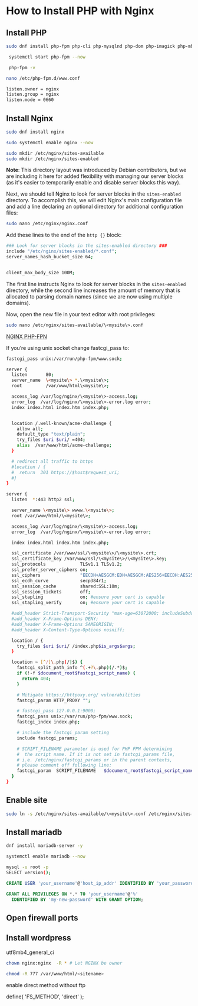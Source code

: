 # How to Install PHP with Nginx

## Install PHP

```bash 
sudo dnf install php-fpm php-cli php-mysqlnd php-dom php-imagick php-mbstring php-zip php-gd php-intl -y
```

```bash
 systemctl start php-fpm --now
```

```bash
 php-fpm -v
```

```bash
nano /etc/php-fpm.d/www.conf
```

```bash
listen.owner = nginx
listen.group = nginx
listen.mode = 0660

```

## Install Nginx

```bash
sudo dnf install nginx
```

```bash
sudo systemctl enable nginx --now
```

```bash
sudo mkdir /etc/nginx/sites-available
sudo mkdir /etc/nginx/sites-enabled
```

>>>
**Note**: This directory layout was introduced by Debian contributors, but we are including it here for added flexibility with managing our server blocks (as it's easier to temporarily enable and disable server blocks this way).
>>>

Next, we should tell Nginx to look for server blocks in the `sites-enabled` directory. To accomplish this, we will edit Nginx's main configuration file and add a line declaring an optional directory for additional configuration files:

``` bash
sudo nano /etc/nginx/nginx.conf
```

Add these lines to the end of the `http {}` block:

``` bash
### Look for server blocks in the sites-enabled directory ###
include "/etc/nginx/sites-enabled/*.conf";
server_names_hash_bucket_size 64;


client_max_body_size 100M;
```

The first line instructs Nginx to look for server blocks in the `sites-enabled` directory, while the second line increases the amount of memory that is allocated to parsing domain names (since we are now using multiple domains).


Now, open the new file in your text editor with root privileges:

``` bash
sudo nano /etc/nginx/sites-available/\<mysite\>.conf
```

[NGINX PHP-FPN](https://www.nginx.com/resources/wiki/start/topics/examples/phpfcgi/)

If you’re using unix socket change fastcgi_pass to:

```bash
fastcgi_pass unix:/var/run/php-fpm/www.sock;
```

``` bash
server {
  listen       80;
  server_name  \<mysite\> *.\<mysite\>;
  root         /var/www/html\<mysite\>;

  access_log /var/log/nginx/\<mysite\>-access.log;
  error_log  /var/log/nginx/\<mysite\>-error.log error;
  index index.html index.htm index.php;


  location /.well-known/acme-challenge {
    allow all;
    default_type "text/plain";
    try_files $uri $uri/ =404;
    alias  /var/www/html/acme-challenge;
  }

  # redirect all traffic to https
  #location / {
  #  return  301 https://$host$request_uri;
  #}
}

server {
  listen  *:443 http2 ssl;

  server_name \<mysite\> wwww.\<mysite\>;
  root /var/www/html/\<mysite\>;

  access_log /var/log/nginx/\<mysite\>-access.log;
  error_log  /var/log/nginx/\<mysite\>-error.log error;

  index index.html index.htm index.php;

  ssl_certificate /var/www/ssl/\<mysite\>/\<mysite\>.crt;
  ssl_certificate_key /var/www/ssl/\<mysite\>/\<mysite\>.key;
  ssl_protocols             TLSv1.1 TLSv1.2;
  ssl_prefer_server_ciphers on;
  ssl_ciphers               "EECDH+AESGCM:EDH+AESGCM:AES256+EECDH:AES256+EDH";
  ssl_ecdh_curve            secp384r1;
  ssl_session_cache         shared:SSL:10m;
  ssl_session_tickets       off;
  ssl_stapling              on; #ensure your cert is capable
  ssl_stapling_verify       on; #ensure your cert is capable

  #add_header Strict-Transport-Security "max-age=63072000; includeSubdomains; preload";
  #add_header X-Frame-Options DENY;
  #add_header X-Frame-Options SAMEORIGIN;
  #add_header X-Content-Type-Options nosniff;

  location / {
    try_files $uri $uri/ /index.php$is_args$args;
  }

  location ~ [^/]\.php(/|$) {
    fastcgi_split_path_info ^(.+?\.php)(/.*)$;
    if (!-f $document_root$fastcgi_script_name) {
      return 404;
    }

    # Mitigate https://httpoxy.org/ vulnerabilities
    fastcgi_param HTTP_PROXY "";

    # fastcgi_pass 127.0.0.1:9000;
    fastcgi_pass unix:/var/run/php-fpm/www.sock;
    fastcgi_index index.php;

    # include the fastcgi_param setting
    include fastcgi_params;

    # SCRIPT_FILENAME parameter is used for PHP FPM determining
    #  the script name. If it is not set in fastcgi_params file,
    # i.e. /etc/nginx/fastcgi_params or in the parent contexts,
    # please comment off following line:
    fastcgi_param  SCRIPT_FILENAME   $document_root$fastcgi_script_name;
  }
}
```

## Enable site

```bash
sudo ln -s /etc/nginx/sites-available/\<mysite\>.conf /etc/nginx/sites-enabled/\<mysite\>.conf
```

## Install mariadb

```bash
dnf install mariadb-server -y
```

```bash
systemctl enable mariadb --now
```

```bash
mysql -u root -p
SELECT version();
```

```sql
CREATE USER 'your_username'@'host_ip_addr' IDENTIFIED BY 'your_password';

GRANT ALL PRIVILEGES ON *.* TO 'your_username'@'%'
  IDENTIFIED BY 'my-new-password' WITH GRANT OPTION;
```


## Open firewall ports



## Install wordpress

utf8mb4_general_ci

```bash
chown nginx:nginx  -R * # Let NGINX be owner

```

```bash
chmod -R 777 /var/www/html/<sitename>
```

enable direct method without ftp

define( 'FS_METHOD', 'direct' );


